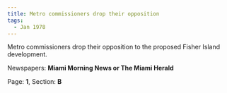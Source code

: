```yaml
---  
title: Metro commissioners drop their opposition  
tags:  
  - Jan 1978  
---  
```

  
Metro commissioners drop their opposition to the proposed Fisher Island development.  
  
Newspapers: **Miami Morning News or The Miami Herald**  
  
Page: **1**, Section: **B** 
